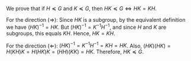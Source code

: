 We prove that if $H\preceq G$ and $K\preceq G$, then $HK\preceq G\iff HK=KH$. 

For the direction ($\Rightarrow$): Since $HK$ is a subgroup, by the equivalent definition we have $(HK)^{-1}=HK$. But $(HK)^{-1}=K^{-1}H^{-1}$, and since $H$ and $K$ are subgroups, this equals $KH$. Hence, $HK=KH$.

For the direction ($\Leftarrow$): $(HK)^{-1}=K^{-1}H^{-1}=KH=HK$. Also, $(HK)(HK)=H(KH)K=H(HK)K=(HH)(KK)=HK$. Therefore, $HK\preceq G$.